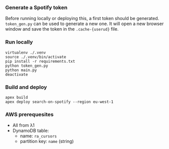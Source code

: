 ### Generate a Spotify token

Before running locally or deploying this, a first token should be generated.
`token_gen.py` can be used to generate a new one.
It will open a new browser window and save the token in the `.cache-{userud}` file.

### Run locally

    virtualenv ./.venv
    source ./.venv/bin/activate
    pip install -r requirements.txt
    python token_gen.py
    python main.py
    deactivate

### Build and deploy

    apex build
    apex deploy search-on-spotify --region eu-west-1

### AWS prerequesites

 - All from λ1
 - DynamoDB table:
    - name: `ra_cursors`
    - partition key: `name` (string)
